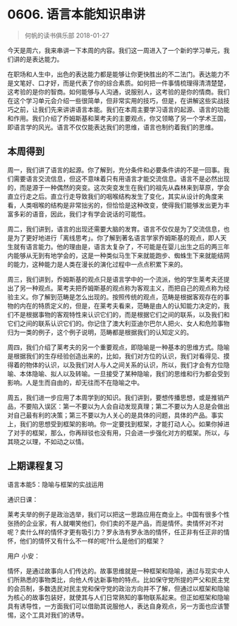 # 0606. 语言本能知识串讲
> 何帆的读书俱乐部
2018-01-27

今天是周六，我来串讲一下本周的内容。我们这一周进入了一个新的学习单元，我们讲的是表达能力。

在职场和人生中，出色的表达能力都是能够让你更快胜出的不二法门。表达能力不是文笔好、口才好，而是代表了你的综合素质。如何把一件事情梳理得清清楚楚，这考验的是你的智商。如何能够与人沟通，说服别人，这考验的是你的情商。我们在这个学习单元会介绍一些很简单，但非常实用的技巧，但是，在讲解这些实战技巧之前，让我们先来讲讲语言本能。我们在本周主要学习语言的起源、语言的功能和作用。我们介绍了乔姆斯基和莱考夫的主要观点，你又领略了另一个学术王国，即语言学的风光。语言不仅仅能表达我们的思维，语言也制约着我们的思维。

## 本周得到

周一，我们讲了语言的起源。你了解到，充分条件和必要条件讲的不是一回事。我们需要语言交流信息，但这不意味着只有用语言才能交流信息。语言不是必然出现的，而是源于一种偶然的突变。这次突变发生在我们的祖先从森林来到草原，学会直立行走之后。直立行走导致我们的咽喉结构发生了变化，其实从设计的角度来看，人类咽喉的结构是非常拙劣的，但恰恰是这种改变，使得我们能够发出更为丰富多彩的语音，因此，我们才有学会说话的可能性。

周二，我们讲到，语言的出现还需要大脑的发育。语言不仅仅是为了交流信息，也是为了更好地进行「离线思考」。你了解到著名语言学家乔姆斯基的观点，即人天生就有语言能力。他的理由是，语言太复杂了，不可能是在婴儿出生之后的两三年内能够从无到有地学会的，这是一种类似马生下来就能跑步、蜘蛛生下来就能结网的能力，这种能力是人类在漫长的演化过程中一点点积累下来的。

周三，我们讲到，乔姆斯基的观点只是语言学中的一个流派，他的学生莱考夫还提出了另一种观点。莱考夫把乔姆斯基的观点称为客观主义，而把自己的观点称为经验主义。你了解到范畴是怎么出现的。按照传统的观点，范畴是根据客观存在的事物的内在的特质定义的，但是，在莱考夫看来，范畴是由人的认知能力决定的，我们不是根据事物的客观特性来认识它们的，而是根据它们之间的联系，以及我们和它们之间的联系认识它们的。你记住了澳大利亚迪尔巴尔人把火、女人和危险事物归为一类的例子，这个例子说明，范畴都是根据我们的认知定义的。

周四，我们介绍了莱考夫的另一个重要观点，即隐喻是一种基本的思维方式。隐喻是根据我们的生存经验创造出来的，比如，我们对方位的认识，我们对看得见、摸得着的物体的认识，以及我们对人与人之间关系的认识，所以，我们才会有方位隐喻、本体隐喻、拟人以及转喻。一旦接受了某种隐喻，我们的思维和行为都会受到影响。人是生而自由的，却无往而不在隐喻之中。

周五，我们进一步应用了本周学到的知识。我们讲到，要想传播思想，或是推销产品，不要陷入误区：第一不要以为人会自动发现真理；第二不要以为人总是会做出对自己最有利的决策；第三不要以为人关心的是具体的问题，具体的产品。事实上，我们的思想受到框架的影响。你一定要找到框架，才能打动人心。如果你掉进了对手的框架，那么，你再辩驳也没有用，只会进一步强化对方的框架。所以，与其晓之以理，不如动之以情。

## 上期课程复习

语言本能5：隐喻与框架的实战运用

通识日课：

莱考夫举的例子是政治选举，我们可以把这一思路应用在商业上。中国有很多个性张扬的企业家，有人就嘲笑他们，你们卖的不是产品，而是情怀。卖情怀对不对呢？卖什么样的情怀才更有吸引力？罗永浩有罗永浩的情怀，任正非有任正非的情怀，他们的情怀又有什么不一样的呢?什么是他们的框架？

用户 小安：

情怀，是通过故事向人们传达的。故事思维就是一种框架和隐喻，通过与现实中人们所熟悉的事物类比，向他人传达新事物的特点。比如保守党所提的严父和民主党的会员制，多数选民对民主党和保守党的政治方向并不了解，但通过以框架和隐喻为核心的故事包装好，就使其与人们日常熟知的事物联系起来。但正如框架和隐喻具有诱导性，一方面我们可以借助其说服他人，表达自身观点，另一方面也应该警惕，这个工具对我们的诱导。





